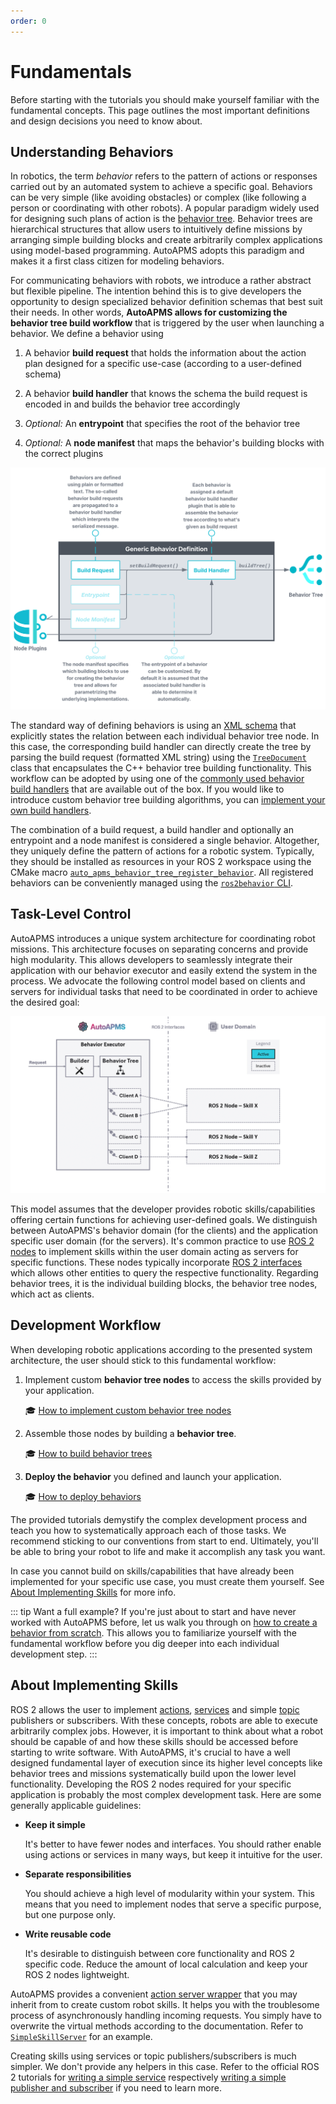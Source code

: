 ```yaml
---
order: 0
---
```

# Fundamentals

Before starting with the tutorials you should make yourself familiar with the fundamental concepts. This page outlines the most important definitions and design decisions you need to know about.

## Understanding Behaviors

In robotics, the term *behavior* refers to the pattern of actions or responses carried out by an automated system to achieve a specific goal. Behaviors can be very simple (like avoiding obstacles) or complex (like following a person or coordinating with other robots). A popular paradigm widely used for designing such plans of action is the [behavior tree](./behavior-trees.md). Behavior trees are hierarchical structures that allow users to intuitively define missions by arranging simple building blocks and create arbitrarily complex applications using model-based programming. AutoAPMS adopts this paradigm and makes it a first class citizen for modeling behaviors.

For communicating behaviors with robots, we introduce a rather abstract but flexible pipeline. The intention behind this is to give developers the opportunity to design specialized behavior definition schemas that best suit their needs. In other words, **AutoAPMS allows for customizing the behavior tree build workflow** that is triggered by the user when launching a behavior. We define a behavior using

1. A behavior **build request** that holds the information about the action plan designed for a specific use-case (according to a user-defined schema)

1. A behavior **build handler** that knows the schema the build request is encoded in and builds the behavior tree accordingly

1. *Optional:* An **entrypoint** that specifies the root of the behavior tree

1. *Optional:* A **node manifest** that maps the behavior's building blocks with the correct plugins

![Behavior Definition](./behavior_definition.svg)

The standard way of defining behaviors is using an [XML schema](https://www.behaviortree.dev/docs/learn-the-basics/xml_format) that explicitly states the relation between each individual behavior tree node. In this case, the corresponding build handler can directly create the tree by parsing the build request (formatted XML string) using the [`TreeDocument`](https://robin-mueller.github.io/auto-apms/classauto__apms__behavior__tree_1_1core_1_1TreeDocument.html) class that encapsulates the C++ behavior tree building functionality. This workflow can be adopted by using one of the [commonly used behavior build handlers](./common-resources.md#behavior-build-handlers) that are available out of the box. If you would like to introduce custom behavior tree building algorithms, you can [implement your own build handlers](../tutorial/building-behavior-trees.md#using-treebuildhandler).

The combination of a build request, a build handler and optionally an entrypoint and a node manifest is considered a single behavior. Altogether, they uniquely define the pattern of actions for a robotic system. Typically, they should be installed as resources in your ROS 2 workspace using the CMake macro [`auto_apms_behavior_tree_register_behavior`](../reference/cmake.md#register-behavior). All registered behaviors can be conveniently managed using the [`ros2behavior` CLI](../reference/ros2behavior.md).

## Task-Level Control

AutoAPMS introduces a unique system architecture for coordinating robot missions. This architecture focuses on separating concerns and provide high modularity. This allows developers to seamlessly integrate their application with our behavior executor and easily extend the system in the process. We advocate the following control model based on clients and servers for individual tasks that need to be coordinated in order to achieve the desired goal:

![AutoAPMS System Architecture](./system-architecture.gif)

This model assumes that the developer provides robotic skills/capabilities offering certain functions for achieving user-defined goals. We distinguish between AutoAPMS's behavior domain (for the clients) and the application specific user domain (for the servers). It's common practice to use [ROS 2 nodes](https://docs.ros.org/en/humble/Concepts/Basic/About-Nodes.html) to implement skills within the user domain acting as servers for specific functions. These nodes typically incorporate [ROS 2 interfaces](https://docs.ros.org/en/humble/Concepts/Basic/About-Interfaces.html) which allows other entities to query the respective functionality. Regarding behavior trees, it is the individual building blocks, the behavior tree nodes, which act as clients.

## Development Workflow

When developing robotic applications according to the presented system architecture, the user should stick to this fundamental workflow:

1. Implement custom **behavior tree nodes** to access the skills provided by your application.

    🎓 [How to implement custom behavior tree nodes](../tutorial/implementing-behavior-tree-nodes.md)

2. Assemble those nodes by building a **behavior tree**.

    🎓 [How to build behavior trees](../tutorial/building-behavior-trees.md)

3. **Deploy the behavior** you defined and launch your application.

    🎓 [How to deploy behaviors](../tutorial/deploying-behaviors.md)

The provided tutorials demystify the complex development process and teach you how to systematically approach each of those tasks. We recommend sticking to our conventions from start to end. Ultimately, you'll be able to bring your robot to life and make it accomplish any task you want.

In case you cannot build on skills/capabilities that have already been implemented for your specific use case, you must create them yourself. See [About Implementing Skills](#about-implementing-skills) for more info.

::: tip Want a full example?
If you're just about to start and have never worked with AutoAPMS before, let us walk you through on [how to create a behavior from scratch](../tutorial/creating-a-behavior-from-scratch.md). This allows you to familiarize yourself with the fundamental workflow before you dig deeper into each individual development step.
:::

## About Implementing Skills

ROS 2 allows the user to implement [actions](https://docs.ros.org/en/humble/Concepts/Basic/About-Actions.html), [services](https://docs.ros.org/en/humble/Concepts/Basic/About-Services.html) and simple [topic](https://docs.ros.org/en/humble/Concepts/Basic/About-Topics.html) publishers or subscribers. With these concepts, robots are able to execute arbitrarily complex jobs. However, it is important to think about what a robot should be capable of and how these skills should be accessed before starting to write software. With AutoAPMS, it's crucial to have a well designed fundamental layer of execution since its higher level concepts like behavior trees and missions systematically build upon the lower level functionality. Developing the ROS 2 nodes required for your specific application is probably the most complex development task. Here are some generally applicable guidelines:

- **Keep it simple**

  It's better to have fewer nodes and interfaces. You should rather enable using actions or services in many ways, but keep it intuitive for the user.

- **Separate responsibilities**

  You should achieve a high level of modularity within your system. This means that you need to implement nodes that serve a specific purpose, but one purpose only.

- **Write reusable code**

  It's desirable to distinguish between core functionality and ROS 2 specific code. Reduce the amount of local calculation and keep your ROS 2 nodes lightweight.

AutoAPMS provides a convenient [action server wrapper](https://robin-mueller.github.io/auto-apms/classauto__apms__util_1_1ActionWrapper.html) that you may inherit from to create custom robot skills. It helps you with the troublesome process of asynchronously handling incoming requests. You simply have to overwrite the virtual methods according to the documentation. Refer to [`SimpleSkillServer`](../tutorial/creating-a-behavior-from-scratch.md#server) for an example.

Creating skills using services or topic publishers/subscribers is much simpler. We don't provide any helpers in this case. Refer to the official ROS 2 tutorials for [writing a simple service](https://docs.ros.org/en/humble/tutorial/Beginner-Client-Libraries/Writing-A-Simple-Cpp-Service-And-Client.html#write-the-service-node) respectively [writing a simple publisher and subscriber](https://docs.ros.org/en/humble/tutorial/Beginner-Client-Libraries/Writing-A-Simple-Cpp-Publisher-And-Subscriber.html) if you need to learn more.
